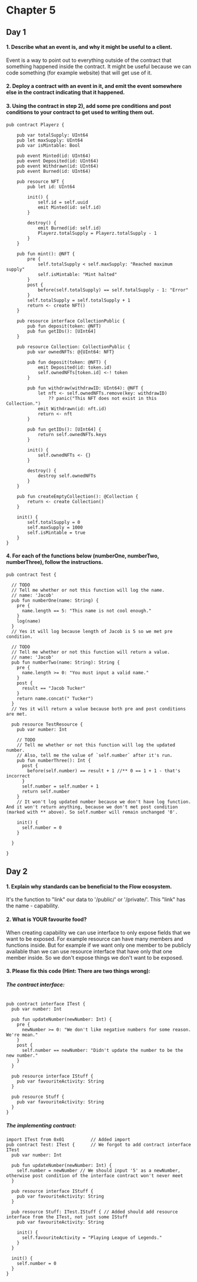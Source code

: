 # Chapter 5
## Day 1

#### 1. Describe what an event is, and why it might be useful to a client.

Event is a way to point out to everything outside of the contract that something happened inside the contract. It might be useful because we can code something (for example website) that will get use of it.

#### 2. Deploy a contract with an event in it, and emit the event somewhere else in the contract indicating that it happened.

#### 3. Using the contract in step 2), add some pre conditions and post conditions to your contract to get used to writing them out.

```cadence
pub contract Playerz {

    pub var totalSupply: UInt64
    pub let maxSupply: UInt64
    pub var isMintable: Bool

    pub event Minted(id: UInt64)
    pub event Deposited(id: UInt64)
    pub event Withdrawn(id: UInt64)
    pub event Burned(id: UInt64)

    pub resource NFT {
        pub let id: UInt64

        init() {
            self.id = self.uuid
            emit Minted(id: self.id)
        }

        destroy() {
            emit Burned(id: self.id)
            Playerz.totalSupply = Playerz.totalSupply - 1
        }
    }

    pub fun mint(): @NFT {
        pre {
            self.totalSupply < self.maxSupply: "Reached maximum supply"
            self.isMintable: "Mint halted"
        }
        post {
            before(self.totalSupply) == self.totalSupply - 1: "Error"
        }
        self.totalSupply = self.totalSupply + 1
        return <- create NFT()
    }

    pub resource interface CollectionPublic {
        pub fun deposit(token: @NFT)
        pub fun getIDs(): [UInt64]
    }

    pub resource Collection: CollectionPublic {
        pub var ownedNFTs: @{UInt64: NFT}

        pub fun deposit(token: @NFT) {
            emit Deposited(id: token.id)
            self.ownedNFTs[token.id] <-! token
        }

        pub fun withdraw(withdrawID: UInt64): @NFT {
            let nft <- self.ownedNFTs.remove(key: withdrawID) 
                ?? panic("This NFT does not exist in this Collection.")
            emit Withdrawn(id: nft.id)
            return <- nft
        }

        pub fun getIDs(): [UInt64] {
            return self.ownedNFTs.keys
        }

        init() {
            self.ownedNFTs <- {}
        }

        destroy() {
            destroy self.ownedNFTs
        }
    }

    pub fun createEmptyCollection(): @Collection {
        return <- create Collection()
    }

    init() {
        self.totalSupply = 0
	    self.maxSupply = 1000
        self.isMintable = true
    }
}
```

#### 4. For each of the functions below (numberOne, numberTwo, numberThree), follow the instructions.

```cadence
pub contract Test {

  // TODO
  // Tell me whether or not this function will log the name.
  // name: 'Jacob'
  pub fun numberOne(name: String) {
    pre {
      name.length == 5: "This name is not cool enough."
    }
    log(name)
  }
  // Yes it will log because length of Jacob is 5 so we met pre condition.

  // TODO
  // Tell me whether or not this function will return a value.
  // name: 'Jacob'
  pub fun numberTwo(name: String): String {
    pre {
      name.length >= 0: "You must input a valid name."
    }
    post {
      result == "Jacob Tucker"
    }
    return name.concat(" Tucker")
  }
  // Yes it will return a value because both pre and post conditions are met.

  pub resource TestResource {
    pub var number: Int

    // TODO
    // Tell me whether or not this function will log the updated number.
    // Also, tell me the value of `self.number` after it's run.
    pub fun numberThree(): Int {
      post {
        before(self.number) == result + 1 //** 0 == 1 + 1 - that's incorrect
      }
      self.number = self.number + 1
      return self.number
    }
	// It won't log updated number because we don't have log function. And it won't return anything, because we don't met post condition (marked with ** above). So self.number will remain unchanged '0'.

    init() {
      self.number = 0
    }

  }

}
```

## Day 2

#### 1. Explain why standards can be beneficial to the Flow ecosystem.

It's the function to "link" our data to '/public/' or '/private/'. This "link" has the name - capability. 

#### 2. What is YOUR favourite food?

When creating capability we can use interface to only expose fields that we want to be exposed. For example resource can have many members and functions inside. 
But for example if we want only one member to be publicly available than we can use resource interface that have only that one member inside. So we don't expose things we don't want to be exposed.

#### 3. Please fix this code (Hint: There are two things wrong):

##### The contract interface:

```cadence

pub contract interface ITest {
  pub var number: Int
  
  pub fun updateNumber(newNumber: Int) {
    pre {
      newNumber >= 0: "We don't like negative numbers for some reason. We're mean."
    }
    post {
      self.number == newNumber: "Didn't update the number to be the new number."
    }
  }

  pub resource interface IStuff {
    pub var favouriteActivity: String
  }

  pub resource Stuff {
    pub var favouriteActivity: String
  }
}

```

##### The implementing contract:

```cadence
import ITest from 0x01 			// Added import
pub contract Test: ITest { 		// We forgot to add contract interface ITest
  pub var number: Int
  
  pub fun updateNumber(newNumber: Int) {
    self.number = newNumber // We should input '5' as a newNumber, otherwise post condition of the interface contract won't never meet
  }

  pub resource interface IStuff {
    pub var favouriteActivity: String
  }

  pub resource Stuff: ITest.IStuff { // Added should add resource interface from the ITest, not just some IStuff
    pub var favouriteActivity: String

    init() {
      self.favouriteActivity = "Playing League of Legends."
    }
  }

  init() {
    self.number = 0
  }
}

```